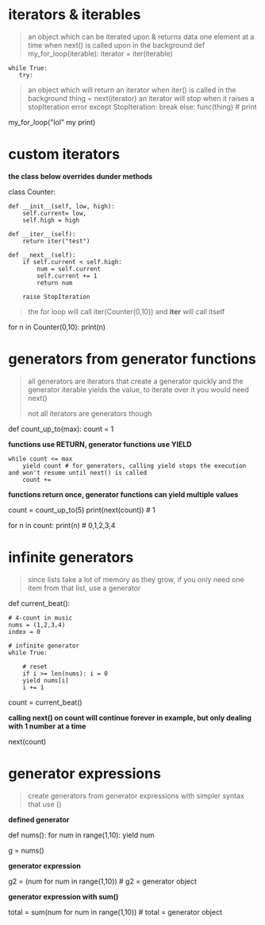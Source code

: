 # iterators & iterables

> an object which can be iterated upon & returns data one element at a time when next() is called upon in the background
def my_for_loop(iterable):
    iterator = iter(iterable)

    while True:
       try:
> an object which will return an iterator when iter() is called in the background
            thing = next(iterator)
> an iterator will stop when it raises a stopIteration error
        except StopIteration:
            break
        else:
            func(thing) # print

my_for_loop("lol" my print)

# custom iterators

__the class below overrides dunder methods__

class Counter:

    def __init__(self, low, high):
        self.current= low,
        self.high = high

    def __iter__(self):
        return iter("test")

    def __next__(self):
        if self.current < self.high:
            num = self.current
            self.current += 1
            return num

        raise StopIteration

> the for loop will call iter(Counter(0,10)) and __iter__ will call itself

for n in Counter(0,10):
    print(n)

# generators from generator functions

> all generators are iterators that create a generator quickly and the generator iterable yields the value, to iterate over it you would need next()
>
> not all iterators are generators though

def count_up_to(max):
    count = 1

__functions use RETURN, generator functions use YIELD__

    while count <= max
        yield count # for generators, calling yield stops the execution and won't resume until next() is called
        count +=

__functions return once, generator functions can yield multiple values__

count = count_up_to(5)
print(next(count)) # 1

for n in count:
    print(n) # 0,1,2,3,4

# infinite generators

> since lists take a lot of memory as they grow, if you only need one item from that list, use a generator

def current_beat():

    # 4-count in music
    nums = (1,2,3,4)
    index = 0

    # infinite generator
    while True:

        # reset
        if i >= len(nums): i = 0
        yield nums[i]
        i += 1

count = current_beat()

__calling next() on count will continue forever in example, but only dealing with 1 number at a time__

next(count)

# generator expressions

> create generators from generator expressions with simpler syntax that use ()

__defined generator__

def nums():
    for num in range(1,10):
        yield num

g = nums()

__generator expression__

g2 = (num for num in range(1,10)) # g2 = generator object

__generator expression with sum()__

total = sum(num for num in range(1,10)) # total = generator object
